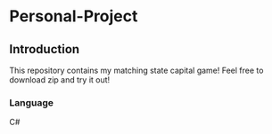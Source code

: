 # Personal-Project

## Introduction
  This repository contains my matching state capital game!
  Feel free to download zip and try it out!
  
### Language
  C#

